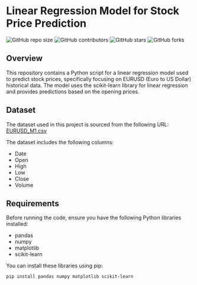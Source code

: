 # Linear Regression Model for Stock Price Prediction

![GitHub repo size](https://img.shields.io/github/repo-size/alimirash/[YourRepository](https://github.com/alimirash/Linear_Regression_Model_for_Stock_Price_Prediction))
![GitHub contributors](https://img.shields.io/github/contributors/alimirash/[YourRepository](https://github.com/alimirash/Linear_Regression_Model_for_Stock_Price_Prediction))
![GitHub stars](https://img.shields.io/github/stars/alimirash/[YourRepository](https://github.com/alimirash/Linear_Regression_Model_for_Stock_Price_Prediction)?style=social)
![GitHub forks](https://img.shields.io/github/forks/alimirash/[YourRepository](https://github.com/alimirash/Linear_Regression_Model_for_Stock_Price_Prediction)?style=social)

## Overview

This repository contains a Python script for a linear regression model used to predict stock prices, specifically focusing on EURUSD (Euro to US Dollar) historical data. The model uses the scikit-learn library for linear regression and provides predictions based on the opening prices.

## Dataset

The dataset used in this project is sourced from the following URL:
[EURUSD_M1.csv](/content/sample_data/EURUSD_M1.csv)

The dataset includes the following columns:
- Date
- Open
- High
- Low
- Close
- Volume

## Requirements

Before running the code, ensure you have the following Python libraries installed:

- pandas
- numpy
- matplotlib
- scikit-learn

You can install these libraries using pip:

```bash
pip install pandas numpy matplotlib scikit-learn
